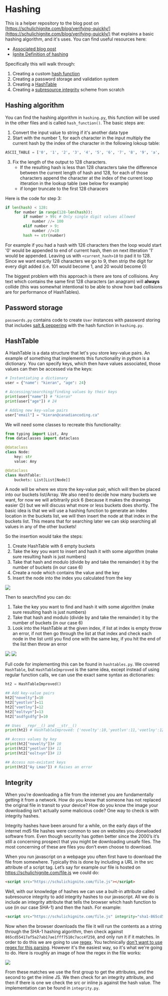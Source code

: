 # Hashing

This is a helper repository to the blog post on [https://schulichignite.com/blog/verifying-quickly/](https://schulichignite.com/blog/verifying-quickly/) that explains a basic hashing algorithm, and it's uses. You can find useful resources here:

- [Associated blog post](https://schulichignite.com/blog/verifying-quickly/)
- [Ignite Definition of hashing](https://schulichignite.com/definitions/hashing)

Specifically this will walk through:

1. Creating a custom [hash function](https://en.wikipedia.org/wiki/Hash_function)
2. Creating a password storage and validation system
3. Creating a [HashTable](https://en.wikipedia.org/wiki/Hash_table#:~:text=It%20is%20an%20abstract%20data,the%20corresponding%20value%20is%20stored.)
4. Creating a [subresource integrity](https://developer.mozilla.org/en-US/docs/Web/Security/Subresource_Integrity) scheme from scratch

## Hashing algorithm

You can find the hashing algorithm in `hashing.py`, this function will be used in the other files and is called `hash_function()`. The basic steps are:

1. Convert the input value to string if it's another data type
2. Start with the number 1, for each character in the input multiply the current hash by the index of the character in the following lokoup table:

```python
ASCII_TABLE = ['0', '1', '2', '3', '4', '5', '6', '7', '8', '9', 'a', 'b', 'c', 'd', 'e', 'f', 'g', 'h', 'i', 'j', 'k', 'l', 'm', 'n', 'o', 'p', 'q', 'r', 's', 't', 'u', 'v', 'w', 'x', 'y', 'z', 'A', 'B', 'C', 'D', 'E', 'F', 'G', 'H', 'I', 'J', 'K', 'L', 'M', 'N', 'O', 'P', 'Q', 'R', 'S', 'T', 'U', 'V', 'W', 'X', 'Y', 'Z', '!', '"', '#', '$', '%', '&', "'", '(', ')', '*', '+', ',', '-', '.', '/', ':', ';', '<', '=', '>', '?', '@', '[', '\\', ']', '^', '_', '`', '{', '|', '}', '~', ' ', '\t', '\n', '\r', '\x0b', '\x0c']
```

3. Fix the length of the output to 128 characters.
    - If the resulting hash is less than 128 characters take the difference between the current length of hash and 128, for each of those characters append the character at the index of the current loop itteration in the lookup table (see below for example)
    - if longer truncate to the first 128 characers

Here is the code for step 3:

```python
if len(hash) < 128:
    for number in range(128-len(hash)):
        if number > 99: # Only single digit values allowed
            number //= 100
        elif number > 9:
            number //=10
        hash += str(number)
```

For example if you had a hash with 126 characters then the loop would start '0' would be appended to end of current hash, then on next itteration '1' would be appended. Leaving us with `<current_hash>10` to pad it to 128. Since we want exactly 128 characters we go to 9, then strip the digit for every digit added (i.e. 101 would become 1, and 20 would become 0)

The biggest problem with this approach is there are tons of collisions. Any text which contains the same first 128 characters (an anagram) will **always** collide (this was somewhat intentional to be able to show how bad collisions are for performance of HashTables).

## Password storage

`passwords.py` contains code to create `User` instances with password storing that includes [salt & peppering](https://stackoverflow.com/questions/16891729/best-practices-salting-peppering-passwords) with the hash function in `hashing.py`.

## HashTable

A HashTable is a data structure that let's you store key-value pairs. An example of something that implements this functionality in python is a dictionary. You can specify keys, which then have values associated, those values can then be accessed via the keys:


```python
# Instantiating a dictionary
user = {"name": "kieran", "age": 24}

# Accessing/searching/finding values by their keys
print(user["name"]) # "kieran"
print(user["age"]) # 24

# Adding new key-value pairs
user["email"] = "kieran@canadiancoding.ca"
```

We will need some classes to recreate this functionality:
```python
from typing import List, Any
from dataclasses import dataclass

@dataclass
class Node:
    key: str
    value: Any

@dataclass
class HashTable:
    buckets: List[List[Node]]
```

A node will be where we store the key-value pair, which will then be placed into our buckets list/Array. We also need to decide how many buckets we want, for now we will arbitrarily pick 6 (because it makes the drawings easier 😉) but we will discuss what more or less buckets does shortly. The basic idea is that we will use a hashing function to generate an index location in the buckets list, we will then insert the node at that index in the buckets list. This means that for searching later we can skip searching all values in any of the other buckets!

So the insertion would take the steps:

1. Create HashTable with 6 empty buckets
2. Take the key you want to insert and hash it with some algorithm (make sure resulting hash is just numbers)
3. Take that hash and modulo (divide by and take the remainder) it by the number of buckets (in our case 6)
4. Create a node which contains the value and the key
5. Insert the node into the index you calculated from the key

![](./images/hashtable-example.png)

Then to search/find you can do:

1. Take the key you want to find and hash it with some algorithm (make sure resulting hash is just numbers)
2. Take that hash and modulo (divide by and take the remainder) it by the number of buckets (in our case 6)
3. Look into the HashTable at the given index, if list at index is empty throw an error, if not then go through the list at that index and check each node in the list until you find one with the same key, if you hit the end of the list then throw an error

![](./images/ht-find.png)
![](./images/ht-find2.png)

Full code for implementing this can be found in `hashtables.py`. We covered `HashTable`, but `HashTableImproved` is the same idea, except instead of using regular function calls, we can use the exact same syntax as dictionaries:

```python
ht2 = HashTableImproved()

## Add key-value pairs
ht2["novelty"]=10
ht2["yeotlvn"]=11
ht2["voetlny"]=12
ht2["eoltvyn"]=13
ht2["asdfgsdfg"]=10

## Uses __repr__() and __str__()
print(ht2) # HashTableImproved: {'novelty':10,'yeotlvn':11,'voetlny':12,'eoltvyn':13,'asdfgsdfg':10}

## Access values by key
print(ht2["novelty"])# 10
print(ht2["yeotlvn"])# 11
print(ht2["eoltvyn"])# 13

## Access non-existant keys
print(ht2["Ay Lmao"]) # Raises an error
```

## Integrity

When you’re downloading a file from the internet you are fundamentally getting it from a network. How do you know that someone has not replaced the original file in transit to your device? How do you know the image your downloading isn’t actually some malicious code? One way to check is with integrity hashes.

Integrity hashes have been around for a while, on the early days of the internet md5 file hashes were common to see on websites you donwloaded software from. Even though security has gotten better since the 2000’s it’s still a concerning prospect that you might be downloading unsafe files. The most concerning of these are files you don’t even choose to download.

When you run javascript on a webpage you often first have to download the file from somewhere. Typically this is done by including a URL in the src attribute of a script tag. Let’s say for example our file is hosted on https://schulichignite.com/file.js we could do:

```html
<script src="https://schulichignite.com/file.js"></script>
```

Well, with our knowledge of hashes we can use a built-in attribute called subresource integrity to add integrity hashes to our javascript. All we do is include an integrity attribute that tells the browser which hash function to use (in our case SHA-1) and then the hash. For example:

```html
<script src="https://schulichignite.com/file.js" integrity="sha1-865cd55417af5a27ab17ae1fff7510c7acc4f250" crossorigin="anonymous"></script>
```

Now when the browser downloads the file it will run the contents as a string through the SHA-1 hashing algorithm, then check against `865cd55417af5a27ab17ae1fff7510c7acc4f250`, and only run it if it matches. In order to do this we are going to use [regex](https://en.wikipedia.org/wiki/Regular_expression). You technically [don't want to use regex for this parsing](https://blog.codinghorror.com/parsing-html-the-cthulhu-way/). However it's the easiest way, so it's what we're going to do. Here is roughly an image of how the regex in the file works:

![](./images/regex-match.png)

From these matches we use the first group to get the attributes, and the second to get the inline JS. We then check for an integrity attribute, and then if there is one we check the src or inline js against the hash value. The implementation can be found in `integrity.py`.
